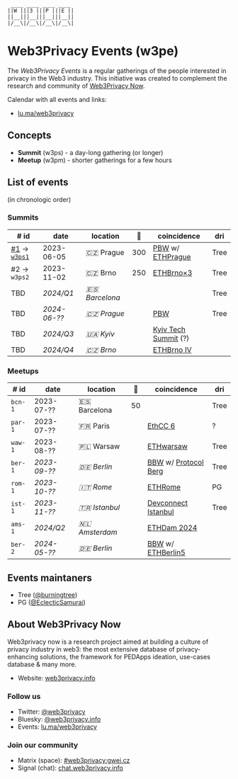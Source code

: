```
 ____ ____ ____ ____ 
||W |||3 |||P |||E ||
||__|||__|||__|||__||
|/__\|/__\|/__\|/__\|
```

# Web3Privacy Events (w3pe)

The _Web3Privacy Events_ is a regular gatherings of the people interested in
privacy in the Web3 industry. This initiative was created to complement the
research and community of [Web3Privacy Now](https://web3privacy.info).

Calendar with all events and links:

- [lu.ma/web3privacy](https://lu.ma/web3privacy)

## Concepts

- **Summit** (w3ps) - a day-long gathering (or longer)
- **Meetup** (w3pm) - shorter gatherings for a few hours

## List of events

(in chronologic order)

### Summits

| # id                                                                                     | date         | location       | 👥  | coincidence                                                             | dri  |
| ---------------------------------------------------------------------------------------- | ------------ | -------------- | --- | ----------------------------------------------------------------------- | ---- |
| [#1](https://prague.web3privacy.info/) → [`w3ps1`](https://github.com/web3privacy/w3ps1) | 2023-06-05   | 🇨🇿 Prague      | 300 | [PBW](https://prgblockweek.com/) w/ [ETHPrague](https://ethprague.com/) | Tree |
| #2 → `w3ps2`                                                                             | 2023-11-02   | 🇨🇿 Brno        | 250 | [ETHBrno×3](https://ethbrno.cz/)                                        | Tree |
| TBD                                                                                      | _2024/Q1_    | _🇪🇸 Barcelona_ |     |                                                                         | Tree |
| TBD                                                                                      | _2024-06-??_ | _🇨🇿 Prague_    |     | [PBW](https://prgblockweek.com/)                                        | Tree |
| TBD                                                                                      | _2024/Q3_    | _🇺🇦 Kyiv_      |     | [Kyiv Tech Summit](https://www.kyivtechsummit.com/) (?)                 |      |
| TBD                                                                                      | _2024/Q4_    | _🇨🇿 Brno_      |     | [ETHBrno IV](https://ethbrno.cz/)                                       |      |

### Meetups

| # id    | date         | location       | 👥 | coincidence                                                                   | dri  |
| ------- | ------------ | -------------- | -- | ----------------------------------------------------------------------------- | ---- |
| `bcn-1` | 2023-07-??   | 🇪🇸 Barcelona   | 50 |                                                                               | Tree |
| `par-1` | 2023-07-??   | 🇫🇷 Paris       |    | [EthCC 6](https://www.ethcc.io/)                                              | ?    |
| `waw-1` | 2023-08-??   | 🇵🇱 Warsaw      |    | [ETHwarsaw](https://www.ethwarsaw.dev/)                                       | Tree |
| `ber-1` | _2023-09-??_ | _🇩🇪 Berlin_    |    | [BBW](https://ethrome.org/) w/ [Protocol Berg](https://protocol.berlin/)      | Tree |
| `rom-1` | _2023-10-??_ | _🇮🇹 Rome_      |    | [ETHRome](https://ethrome.org/)                                               | PG   |
| `ist-1` | _2023-11-??_ | _🇹🇷 Istanbul_  |    | [Devconnect Istanbul](https://devconnect.org/)                                | Tree |
| `ams-1` | _2024/Q2_    | _🇳🇱 Amsterdam_ |    | [ETHDam 2024](https://www.ethdam.com/)                                        |      |
| `ber-2` | _2024-05-??_ | _🇩🇪 Berlin_    |    | [BBW](https://blockchainweek.berlin/) w/ [ETHBerlin5](https://ethberlin.ooo/) |      |

## Events maintaners

- Tree ([@burningtree](https://github.com/burningtree))
- PG ([@EclecticSamurai](https://github.com/EclecticSamurai))

## About Web3Privacy Now

Web3privacy now is a research project aimed at building a culture of privacy
industry in web3: the most extensive database of privacy-enhancing solutions,
the framework for PEDApps ideation, use-cases database & many more.

- Website: [web3privacy.info](http://web3privacy.info/)

### Follow us

- Twitter: [@web3privacy](http://twitter.com/web3privacy)
- Bluesky:
  [@web3privacy.info](https://staging.bsky.app/profile/web3privacy.info)
- Events: [lu.ma/web3privacy](https://lu.ma/web3privacy)

### Join our community

- Matrix (space):
  [#web3privacy:gwei.cz](https://matrix.to/#/#web3privacy:gwei.cz)
- Signal (chat): [chat.web3privacy.info](https://chat.web3privacy.info/)
